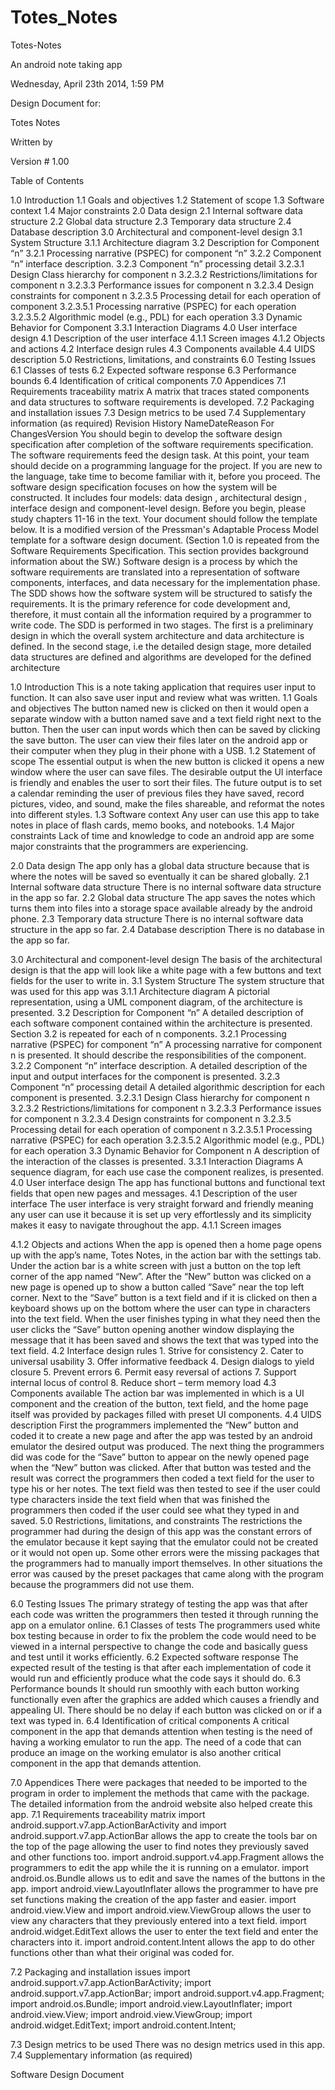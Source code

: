 Totes_Notes
===========
Totes-Notes

An android note taking app

Wednesday, April 23th 2014, 1:59 PM

Design Document for:

Totes Notes

Written by 

Version # 1.00


Table of Contents

1.0 Introduction
 1.1 Goals and objectives
 1.2 Statement of scope
 1.3 Software context
 1.4 Major constraints
 2.0 Data design
 2.1 Internal software data structure
 2.2 Global data structure
 2.3 Temporary data structure
 2.4 Database description
 3.0 Architectural and component-level design
 3.1 System Structure
 3.1.1 Architecture diagram
 3.2 Description for Component “n”
 3.2.1 Processing narrative (PSPEC) for component “n”
 3.2.2 Component “n” interface description.
 3.2.3 Component “n” processing detail
 3.2.3.1 Design Class hierarchy for component n
 3.2.3.2 Restrictions/limitations for component n
 3.2.3.3 Performance issues for component n
 3.2.3.4 Design constraints for component n
 3.2.3.5 Processing detail for each operation of component
 3.2.3.5.1 Processing narrative (PSPEC) for each operation
 3.2.3.5.2 Algorithmic model (e.g., PDL) for each operation 3.3 Dynamic Behavior for Component
 3.3.1 Interaction Diagrams
 4.0 User interface design
 4.1 Description of the user interface
 4.1.1 Screen images
 4.1.2 Objects and actions
 4.2 Interface design rules
 4.3 Components available
 4.4 UIDS description
 5.0 Restrictions, limitations, and constraints
 6.0 Testing Issues
 6.1 Classes of tests
 6.2 Expected software response
 6.3 Performance bounds
 6.4 Identification of critical components
 7.0 Appendices
 7.1 Requirements traceability matrix
 A matrix that traces stated components and data structures to software requirements is developed.
 7.2 Packaging and installation issues
 7.3 Design metrics to be used
 7.4 Supplementary information (as required)
 Revision History NameDateReason For ChangesVersion You should begin to develop the software design specification after completion of the software requirements specification. The software requirements feed the design task. At this point, your team should decide on a programming language for the project. If you are new to the language, take time to become familiar with it, before you proceed. The software design specification focuses on how the system will be constructed. It includes four models: data design , architectural design , interface design and component-level design. Before you begin, please study chapters 11-16 in the text. Your document should follow the template below. It is a modified version of the Pressman's Adaptable Process Model template for a software design document. (Section 1.0 is repeated from the Software Requirements Specification. This section provides background information about the SW.) Software design is a process by which the software requirements are translated into a representation of software components, interfaces, and data necessary for the implementation phase. The SDD shows how the software system will be structured to satisfy the requirements. It is the primary reference for code development and, therefore, it must contain all the information required by a programmer to write code. The SDD is performed in two stages. The first is a preliminary design in which the overall system architecture and data architecture is defined. In the second stage, i.e the detailed design stage, more detailed data structures are defined and algorithms are developed for the defined architecture

1.0 Introduction This is a note taking application that requires user input to function. It can also save user input and review what was written. 1.1 Goals and objectives The button named new is clicked on then it would open a separate window with a button named save and a text field right next to the button. Then the user can input words which then can be saved by clicking the save button. The user can view their files later on the android app or their computer when they plug in their phone with a USB. 1.2 Statement of scope The essential output is when the new button is clicked it opens a new window where the user can save files. The desirable output the UI interface is friendly and enables the user to sort their files. The future output is to set a calendar reminding the user of previous files they have saved, record pictures, video, and sound, make the files shareable, and reformat the notes into different styles. 1.3 Software context Any user can use this app to take notes in place of flash cards, memo books, and notebooks. 1.4 Major constraints Lack of time and knowledge to code an android app are some major constraints that the programmers are experiencing.

2.0 Data design The app only has a global data structure because that is where the notes will be saved so eventually it can be shared globally. 2.1 Internal software data structure There is no internal software data structure in the app so far. 2.2 Global data structure The app saves the notes which turns them into files into a storage space available already by the android phone. 2.3 Temporary data structure There is no internal software data structure in the app so far. 2.4 Database description There is no database in the app so far.

3.0 Architectural and component-level design The basis of the architectural design is that the app will look like a white page with a few buttons and text fields for the user to write in. 3.1 System Structure The system structure that was used for this app was 3.1.1 Architecture diagram A pictorial representation, using a UML component diagram, of the architecture is presented. 3.2 Description for Component “n” A detailed description of each software component contained within the architecture is presented. Section 3.2 is repeated for each of n components. 3.2.1 Processing narrative (PSPEC) for component “n” A processing narrative for component n is presented. It should describe the responsibilities of the component. 3.2.2 Component “n” interface description. A detailed description of the input and output interfaces for the component is presented. 3.2.3 Component “n” processing detail A detailed algorithmic description for each component is presented. 3.2.3.1 Design Class hierarchy for component n 3.2.3.2 Restrictions/limitations for component n 3.2.3.3 Performance issues for component n 3.2.3.4 Design constraints for component n 3.2.3.5 Processing detail for each operation of component n 3.2.3.5.1 Processing narrative (PSPEC) for each operation 3.2.3.5.2 Algorithmic model (e.g., PDL) for each operation 3.3 Dynamic Behavior for Component n A description of the interaction of the classes is presented. 3.3.1 Interaction Diagrams A sequence diagram, for each use case the component realizes, is presented. 4.0 User interface design The app has functional buttons and functional text fields that open new pages and messages. 4.1 Description of the user interface The user interface is very straight forward and friendly meaning any user can use it because it is set up very effortlessly and its simplicity makes it easy to navigate throughout the app. 4.1.1 Screen images

4.1.2 Objects and actions When the app is opened then a home page opens up with the app’s name, Totes Notes, in the action bar with the settings tab. Under the action bar is a white screen with just a button on the top left corner of the app named “New”. After the “New” button was clicked on a new page is opened up to show a button called “Save” near the top left corner. Next to the “Save” button is a text field and if it is clicked on then a keyboard shows up on the bottom where the user can type in characters into the text field. When the user finishes typing in what they need then the user clicks the “Save” button opening another window displaying the message that it has been saved and shows the text that was typed into the text field. 4.2 Interface design rules 1. Strive for consistency 2. Cater to universal usability 3. Offer informative feedback 4. Design dialogs to yield closure 5. Prevent errors 6. Permit easy reversal of actions 7. Support internal locus of control 8. Reduce short – term memory load 4.3 Components available The action bar was implemented in which is a UI component and the creation of the button, text field, and the home page itself was provided by packages filled with preset UI components. 4.4 UIDS description First the programmers implemented the “New” button and coded it to create a new page and after the app was tested by an android emulator the desired output was produced. The next thing the programmers did was code for the “Save” button to appear on the newly opened page when the “New” button was clicked. After that button was tested and the result was correct the programmers then coded a text field for the user to type his or her notes. The text field was then tested to see if the user could type characters inside the text field when that was finished the programmers then coded if the user could see what they typed in and saved. 5.0 Restrictions, limitations, and constraints The restrictions the programmer had during the design of this app was the constant errors of the emulator because it kept saying that the emulator could not be created or it would not open up. Some other errors were the missing packages that the programmers had to manually import themselves. In other situations the error was caused by the preset packages that came along with the program because the programmers did not use them.

6.0 Testing Issues The primary strategy of testing the app was that after each code was written the programmers then tested it through running the app on a emulator online. 6.1 Classes of tests The programmers used white box testing because in order to fix the problem the code would need to be viewed in a internal perspective to change the code and basically guess and test until it works efficiently. 6.2 Expected software response The expected result of the testing is that after each implementation of code it would run and efficiently produce what the code says it should do. 6.3 Performance bounds It should run smoothly with each button working functionally even after the graphics are added which causes a friendly and appealing UI. There should be no delay if each button was clicked on or if a text was typed in. 6.4 Identification of critical components A critical component in the app that demands attention when testing is the need of having a working emulator to run the app. The need of a code that can produce an image on the working emulator is also another critical component in the app that demands attention.

7.0 Appendices There were packages that needed to be imported to the program in order to implement the methods that came with the package. The detailed information from the android website also helped create this app. 7.1 Requirements traceability matrix import android.support.v7.app.ActionBarActivity and import android.support.v7.app.ActionBar allows the app to create the tools bar on the top of the page allowing the user to find notes they previously saved and other functions too. import android.support.v4.app.Fragment allows the programmers to edit the app while the it is running on a emulator. import android.os.Bundle allows us to edit and save the names of the buttons in the app. import android.view.LayoutInflater allows the programmer to have pre set functions making the creation of the app faster and easier. import android.view.View and import android.view.ViewGroup allows the user to view any characters that they previously entered into a text field. import android.widget.EditText allows the user to enter the text field and enter the characters into it. import android.content.Intent allows the app to do other functions other than what their original was coded for.

7.2 Packaging and installation issues import android.support.v7.app.ActionBarActivity; import android.support.v7.app.ActionBar; import android.support.v4.app.Fragment; import android.os.Bundle; import android.view.LayoutInflater; import android.view.View; import android.view.ViewGroup; import android.widget.EditText; import android.content.Intent;

7.3 Design metrics to be used There was no design metrics used in this app. 7.4 Supplementary information (as required)

Software Design Document
